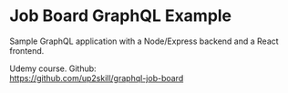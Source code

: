# Job Board GraphQL Example

Sample GraphQL application with a Node/Express backend and a React frontend.


Udemy course.
Github:  
https://github.com/up2skill/graphql-job-board
